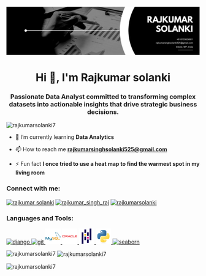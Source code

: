 ![logo](https://github.com/Rajkumarsolanki7/Rajkumarsolanki7/blob/main/1.png)
<h1 align="center">Hi 👋, I'm Rajkumar solanki</h1>
<h3 align="center">Passionate Data Analyst committed to transforming complex datasets into actionable insights that drive strategic business decisions.</h3>


<p align="left"> <img src="https://komarev.com/ghpvc/?username=rajkumarsolanki7&label=Profile%20views&color=0e75b6&style=flat" alt="rajkumarsolanki7" /> </p>

- 🌱 I’m currently learning **Data Analytics**

- 📫 How to reach me **rajkumarsinghsolanki525@gmail.com**
- ⚡ Fun fact **I once tried to use a heat map to find the warmest spot in my living room**



<h3 align="left">Connect with me:</h3>
<p align="left">
<a href="https://linkedin.com/in/rajkumar solanki" target="blank"><img align="center" src="https://raw.githubusercontent.com/rahuldkjain/github-profile-readme-generator/master/src/images/icons/Social/linked-in-alt.svg" alt="rajkumar solanki" height="30" width="40" /></a>
<a href="https://instagram.com/rajkumar_singh_raj" target="blank"><img align="center" src="https://raw.githubusercontent.com/rahuldkjain/github-profile-readme-generator/master/src/images/icons/Social/instagram.svg" alt="rajkumar_singh_raj" height="30" width="40" /></a>
<a href="https://www.leetcode.com/rajkumarsolanki" target="blank"><img align="center" src="https://raw.githubusercontent.com/rahuldkjain/github-profile-readme-generator/master/src/images/icons/Social/leet-code.svg" alt="rajkumarsolanki" height="30" width="40" /></a>
</p>

<h3 align="left">Languages and Tools:</h3>
<p align="left"> <a href="https://www.djangoproject.com/" target="_blank" rel="noreferrer"> <img src="https://cdn.worldvectorlogo.com/logos/django.svg" alt="django" width="40" height="40"/> </a> <a href="https://git-scm.com/" target="_blank" rel="noreferrer"> <img src="https://www.vectorlogo.zone/logos/git-scm/git-scm-icon.svg" alt="git" width="40" height="40"/> </a> <a href="https://www.mysql.com/" target="_blank" rel="noreferrer"> <img src="https://raw.githubusercontent.com/devicons/devicon/master/icons/mysql/mysql-original-wordmark.svg" alt="mysql" width="40" height="40"/> </a> <a href="https://www.oracle.com/" target="_blank" rel="noreferrer"> <img src="https://raw.githubusercontent.com/devicons/devicon/master/icons/oracle/oracle-original.svg" alt="oracle" width="40" height="40"/> </a> <a href="https://pandas.pydata.org/" target="_blank" rel="noreferrer"> <img src="https://raw.githubusercontent.com/devicons/devicon/2ae2a900d2f041da66e950e4d48052658d850630/icons/pandas/pandas-original.svg" alt="pandas" width="40" height="40"/> </a> <a href="https://www.python.org" target="_blank" rel="noreferrer"> <img src="https://raw.githubusercontent.com/devicons/devicon/master/icons/python/python-original.svg" alt="python" width="40" height="40"/> </a> <a href="https://seaborn.pydata.org/" target="_blank" rel="noreferrer"> <img src="https://seaborn.pydata.org/_images/logo-mark-lightbg.svg" alt="seaborn" width="40" height="40"/> </a> </p>

<p><img align="left" src="https://github-readme-stats.vercel.app/api/top-langs?username=rajkumarsolanki7&show_icons=true&locale=en&layout=compact" alt="rajkumarsolanki7" /></p>

<p>&nbsp;<img align="center" src="https://github-readme-stats.vercel.app/api?username=rajkumarsolanki7&show_icons=true&locale=en" alt="rajkumarsolanki7" /></p>

<p><img align="center" src="https://github-readme-streak-stats.herokuapp.com/?user=rajkumarsolanki7&" alt="rajkumarsolanki7" /></p>
